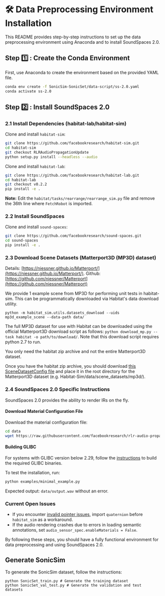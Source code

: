 # 🛠️ Data Preprocessing Environment Installation

This README provides step-by-step instructions to set up the data preprocessing environment using Anaconda and to install SoundSpaces 2.0.

## Step 1️⃣ : Create the Conda Environment

First, use Anaconda to create the environment based on the provided YAML file.

```bash
conda env create -f SonicSim-SonicSet/data-script/ss-2.0.yaml
conda activate ss-2.0
```

## Step 2️⃣ : Install SoundSpaces 2.0

### 2.1 Install Dependencies (habitat-lab/habitat-sim)

Clone and install `habitat-sim`:

```bash
git clone https://github.com/facebookresearch/habitat-sim.git
cd habitat-sim
git checkout RLRAudioPropagationUpdate
python setup.py install --headless --audio
```

Clone and install `habitat-lab`:

```bash
git clone https://github.com/facebookresearch/habitat-lab.git
cd habitat-lab
git checkout v0.2.2
pip install -e .
```

**Note:** Edit the `habitat/tasks/rearrange/rearrange_sim.py` file and remove the 36th line where `FetchRobot` is imported.

### 2.2 Install SoundSpaces

Clone and install `sound-spaces`:

```bash
git clone https://github.com/facebookresearch/sound-spaces.git
cd sound-spaces
pip install -e .
```

### 2.3 Download Scene Datasets (Matterport3D (MP3D) dataset)
Details: [https://niessner.github.io/Matterport/](https://niessner.github.io/Matterport/). Github: [https://github.com/niessner/Matterport](https://github.com/niessner/Matterport)

We provide 1 example scene from MP3D for performing unit tests in habitat-sim. This can be programmatically downloaded via Habitat's data download utility.
```shell
python -m habitat_sim.utils.datasets_download --uids mp3d_example_scene --data-path data/
```

The full MP3D dataset for use with Habitat can be downloaded using the official Matterport3D download script as follows: `python download_mp.py --task habitat -o path/to/download/`. Note that this download script requires python 2.7 to run.

You only need the habitat zip archive and not the entire Matterport3D dataset.

Once you have the habitat zip archive, you should download [this SceneDatasetConfig file](http://dl.fbaipublicfiles.com/habitat/mp3d/config_v1/mp3d.scene_dataset_config.json) and place it in the root directory for the Matterport3D dataset (e.g. Habitat-Sim/data/scene_datasets/mp3d/).

### 2.4 SoundSpaces 2.0 Specific Instructions

SoundSpaces 2.0 provides the ability to render IRs on the fly.

#### Download Material Configuration File

Download the material configuration file:

```bash
cd data
wget https://raw.githubusercontent.com/facebookresearch/rlr-audio-propagation/main/RLRAudioPropagationPkg/data/mp3d_material_config.json
```

#### Building GLIBC

For systems with GLIBC version below 2.29, follow the [instructions](https://github.com/facebookresearch/rlr-audio-propagation/issues/9#issuecomment-1317697962) to build the required GLIBC binaries.

To test the installation, run:

```bash
python examples/minimal_example.py
```

Expected output: `data/output.wav` without an error.

### Current Open Issues

- If you encounter [invalid pointer issues](https://github.com/facebookresearch/habitat-sim/issues/1747), import `quaternion` before `habitat_sim` as a workaround.
- If the audio rendering crashes due to errors in loading semantic annotations, set `audio_sensor_spec.enableMaterials = False`.

By following these steps, you should have a fully functional environment for data preprocessing and using SoundSpaces 2.0.

## Generate SonicSim

To generate the SonicSim dataset, follow the instructions:
```shell
python SonicSet_train.py # Generate the training dataset
python SonicSet_val_test.py # Generate the validation and test datasets
```